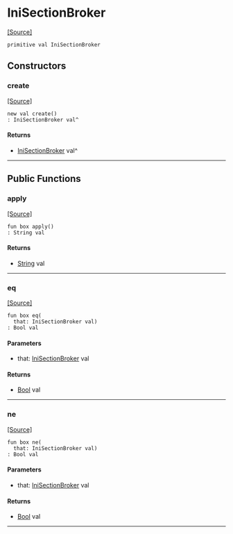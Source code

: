 # IniSectionBroker
<span class="source-link">[[Source]](src/mqtt-configurator/iniStrings.md#L-0-55)</span>
```pony
primitive val IniSectionBroker
```

## Constructors

### create
<span class="source-link">[[Source]](src/mqtt-configurator/iniStrings.md#L-0-55)</span>


```pony
new val create()
: IniSectionBroker val^
```

#### Returns

* [IniSectionBroker](mqtt-configurator-IniSectionBroker.md) val^

---

## Public Functions

### apply
<span class="source-link">[[Source]](src/mqtt-configurator/iniStrings.md#L-0-55)</span>


```pony
fun box apply()
: String val
```

#### Returns

* [String](builtin-String.md) val

---

### eq
<span class="source-link">[[Source]](src/mqtt-configurator/iniStrings.md#L-0-55)</span>


```pony
fun box eq(
  that: IniSectionBroker val)
: Bool val
```
#### Parameters

*   that: [IniSectionBroker](mqtt-configurator-IniSectionBroker.md) val

#### Returns

* [Bool](builtin-Bool.md) val

---

### ne
<span class="source-link">[[Source]](src/mqtt-configurator/iniStrings.md#L-0-55)</span>


```pony
fun box ne(
  that: IniSectionBroker val)
: Bool val
```
#### Parameters

*   that: [IniSectionBroker](mqtt-configurator-IniSectionBroker.md) val

#### Returns

* [Bool](builtin-Bool.md) val

---

